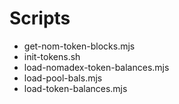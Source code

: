 # Scripts

* get-nom-token-blocks.mjs  
* init-tokens.sh
* load-nomadex-token-balances.mjs
* load-pool-bals.mjs
* load-token-balances.mjs
